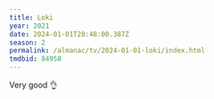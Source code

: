 ```yaml
---
title: Loki
year: 2021
date: 2024-01-01T20:48:00.387Z
season: 2
permalink: /almanac/tv/2024-01-01-loki/index.html
tmdbid: 84958
---
```


Very good 👌